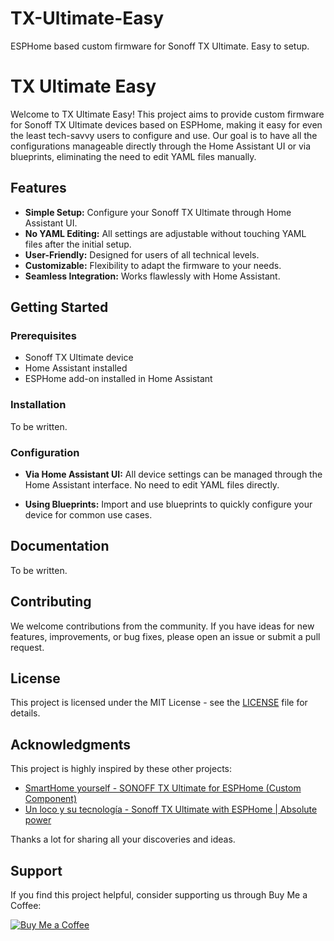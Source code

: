 # TX-Ultimate-Easy
ESPHome based custom firmware for Sonoff TX Ultimate. Easy to setup.

# TX Ultimate Easy

Welcome to TX Ultimate Easy! This project aims to provide custom firmware for Sonoff TX Ultimate devices based on ESPHome, making it easy for even the least tech-savvy users to configure and use. Our goal is to have all the configurations manageable directly through the Home Assistant UI or via blueprints, eliminating the need to edit YAML files manually.

## Features

- **Simple Setup:** Configure your Sonoff TX Ultimate through Home Assistant UI.
- **No YAML Editing:** All settings are adjustable without touching YAML files after the initial setup.
- **User-Friendly:** Designed for users of all technical levels.
- **Customizable:** Flexibility to adapt the firmware to your needs.
- **Seamless Integration:** Works flawlessly with Home Assistant.

## Getting Started

### Prerequisites

- Sonoff TX Ultimate device
- Home Assistant installed
- ESPHome add-on installed in Home Assistant

### Installation
To be written.

### Configuration

- **Via Home Assistant UI:**
  All device settings can be managed through the Home Assistant interface. No need to edit YAML files directly.

- **Using Blueprints:**
  Import and use blueprints to quickly configure your device for common use cases.

## Documentation
To be written.

## Contributing

We welcome contributions from the community. If you have ideas for new features, improvements, or bug fixes, please open an issue or submit a pull request.

## License

This project is licensed under the MIT License - see the [LICENSE](LICENSE) file for details.

## Acknowledgments

This project is highly inspired by these other projects:
- [SmartHome yourself - SONOFF TX Ultimate for ESPHome (Custom Component)](https://github.com/SmartHome-yourself/sonoff-tx-ultimate-for-esphome)
- [Un loco y su tecnología - Sonoff TX Ultimate with ESPHome | Absolute power](https://www.youtube.com/watch?v=58v8oqSQgXQ)

Thanks a lot for sharing all your discoveries and ideas.

## Support

If you find this project helpful, consider supporting us through Buy Me a Coffee:

[![Buy Me a Coffee](https://www.buymeacoffee.com/assets/img/custom_images/yellow_img.png)](https://www.buymeacoffee.com/edwardfirmo)
